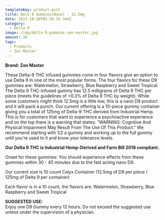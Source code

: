 ```yaml
---
templateKey: product-post
title: Delt 9 Gummies(Nano) - 12.5mg
date: 2022-10-28T05:36:15.344Z
category:
  - Delta 9
image: /img/delta-9-gummies-zen-master.jpg
amount: 30
tags:
  - Products
  - Zen Master
---
```

**B﻿rand: Zen Master**

These Delta-9 THC infused gummies come in four flavors give an option to use Delta 9 in one of the most popular forms. The four flavors for these D9 gummies are: Watermelon, Strawberry, Blue Raspberry and Sweet Tropical. The Delta 9 THC-infused gummy has 12.5 milligrams of Delta 9 THC per piece (meets the guidelines of <0.3% of Delta 9 THC by weight). While some customers might think 12.5mg is a little low, this is a nano D9 product and it will pack a punch. Our current offering is a 10-piece gummy container giving you a total of 125mg of Delta-9 THC derived from Industrial Hemp. This is for customers that want to experience a psychoactive experience and on the top there is a warning that states: "WARNING: Cognitive And Physical Impairment May Result From The Use Of This Product." We recommend starting with 1/2 a gummy and working up to the full gummy until you're used to it and know your tolerance levels.

**Our Delta 9 THC is Industrial Hemp-Derived and Farm Bill 2018 compliant.**

Onset for these gummies: You should experience effects from these gummies within 30 - 45 minutes due to the fast acting nano D9.

Our current size is 10 count Calyx Container (12.5mg of D9 per piece / 125mg of Delta 9 per container)

Each flavor is in a 10 count, the flavors are: Watermelon, Strawberry, Blue Raspberry and Sweet Tropical



**SUGGESTED USE:**\
Enjoy one D9 Gummy every 12 hours. Do not exceed the suggested use unless under the supervision of a physician.